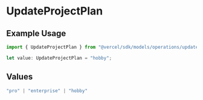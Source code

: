 # UpdateProjectPlan

## Example Usage

```typescript
import { UpdateProjectPlan } from "@vercel/sdk/models/operations/updateproject.js";

let value: UpdateProjectPlan = "hobby";
```

## Values

```typescript
"pro" | "enterprise" | "hobby"
```